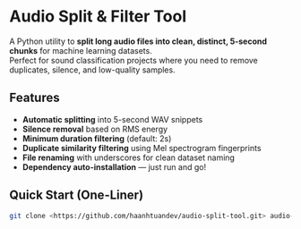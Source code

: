 # Audio Split & Filter Tool

A Python utility to **split long audio files into clean, distinct, 5-second chunks** for machine learning datasets.  
Perfect for sound classification projects where you need to remove duplicates, silence, and low-quality samples.

## Features
- **Automatic splitting** into 5-second WAV snippets  
- **Silence removal** based on RMS energy  
- **Minimum duration filtering** (default: 2s)  
- **Duplicate similarity filtering** using Mel spectrogram fingerprints  
- **File renaming** with underscores for clean dataset naming  
- **Dependency auto-installation** — just run and go!  

## Quick Start (One-Liner)
```bash
git clone <https://github.com/haanhtuandev/audio-split-tool.git> audio-tool && cd audio-tool && python -m venv .venv && source .venv/bin/activate && mkdir -p raw_wavs split_wavs && python converter.py
